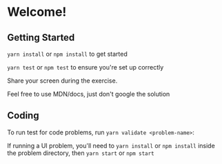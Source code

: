 # Welcome!

## Getting Started

`yarn install` or `npm install` to get started

`yarn test` or `npm test` to ensure you're set up correctly

Share your screen during the exercise.

Feel free to use MDN/docs, just don't google the solution

## Coding

To run test for code problems, run `yarn validate <problem-name>`:

If running a UI problem, you'll need to `yarn install` or `npm install` inside the
problem directory, then `yarn start` or `npm start`
